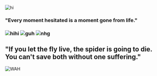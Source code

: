 ![hi](https://files.catbox.moe/xx40ly.png)
### "Every moment hesitated is a moment gone from life."
### ![hihi](https://graphic.neocities.org/tumblr_lq2uurJ8pQ1qg9aa7.gif) ![guh](https://i.imgur.com/RTrrlV1.png) ![nhg](https://graphic.neocities.org/Rose_11.gif)
## "If you let the fly live, the spider is going to die. You can't save both without one suffering."
![WAH](https://graphic.neocities.org/tumblr_o0gs5nuYjC1tfhjhgo9_250.gif)


